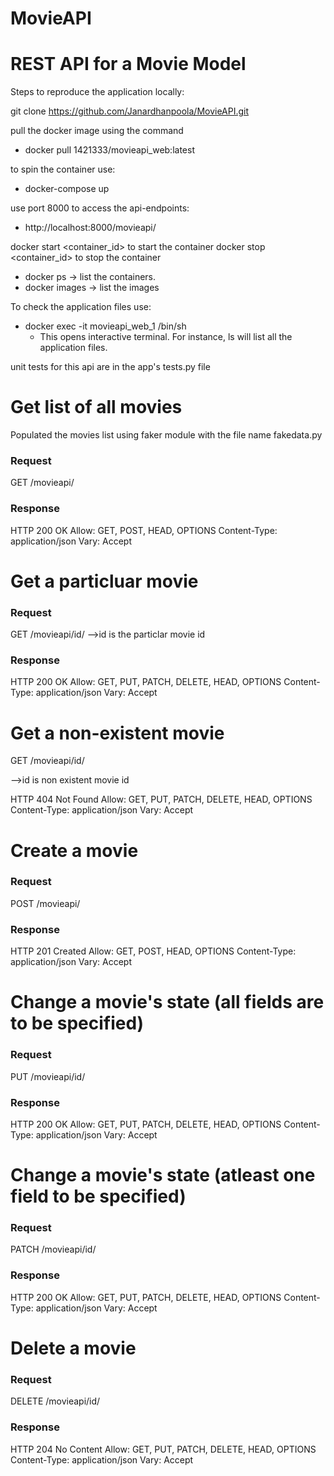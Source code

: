 # MovieAPI

# REST API for a Movie Model

Steps to reproduce the application locally:

git clone https://github.com/Janardhanpoola/MovieAPI.git

pull the docker image using the command 
   - docker pull 1421333/movieapi_web:latest

to spin the container use:
   - docker-compose up

use port 8000 to access the api-endpoints:

   - http://localhost:8000/movieapi/

docker start <container_id> to start the container
docker stop <container_id> to stop the container

 - docker ps  -> list the containers.
 - docker images -> list the images

To check the application files use:
   - docker exec -it movieapi_web_1 /bin/sh
      - This opens interactive terminal. For instance, ls will list all the application files.

unit tests for this api are in the app's tests.py file

# Get list of all movies

Populated the movies list using faker module with the file name fakedata.py

### Request
GET /movieapi/

### Response

HTTP 200 OK
Allow: GET, POST, HEAD, OPTIONS
Content-Type: application/json
Vary: Accept

# Get a particluar movie

### Request

GET /movieapi/id/
-->id is the particlar movie id

### Response


HTTP 200 OK
Allow: GET, PUT, PATCH, DELETE, HEAD, OPTIONS
Content-Type: application/json
Vary: Accept

# Get a non-existent movie

GET /movieapi/id/

-->id is non existent movie id

HTTP 404 Not Found
Allow: GET, PUT, PATCH, DELETE, HEAD, OPTIONS
Content-Type: application/json
Vary: Accept

# Create a movie

### Request

POST /movieapi/

### Response

HTTP 201 Created
Allow: GET, POST, HEAD, OPTIONS
Content-Type: application/json
Vary: Accept


# Change a movie's state (all fields are to be specified)

### Request
PUT /movieapi/id/


### Response
HTTP 200 OK
Allow: GET, PUT, PATCH, DELETE, HEAD, OPTIONS
Content-Type: application/json
Vary: Accept

# Change a movie's state (atleast one field to be specified)

### Request
PATCH /movieapi/id/

### Response

HTTP 200 OK
Allow: GET, PUT, PATCH, DELETE, HEAD, OPTIONS
Content-Type: application/json
Vary: Accept

# Delete a movie

### Request
DELETE /movieapi/id/

### Response
HTTP 204 No Content
Allow: GET, PUT, PATCH, DELETE, HEAD, OPTIONS
Content-Type: application/json
Vary: Accept


















